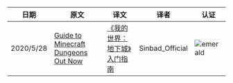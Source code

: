 |日期|原文|译文|译者|认证|
|---|---|---|---|---|
|2020/5/28|[Guide to Minecraft Dungeons Out Now](https://www.minecraft.net/en-us/article/guide-minecraft-dungeons-out-now)|[《我的世界：地下城》入门指南](https://www.mcbbs.net/thread-1052573-1-1.html)|Sinbad_Official|![emerald](https://user-images.githubusercontent.com/15277496/76684841-320b4a80-65dd-11ea-8206-e766bbbd3b7d.png)|
